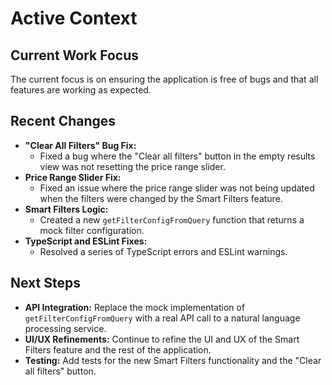 # Active Context

## Current Work Focus

The current focus is on ensuring the application is free of bugs and that all features are working as expected.

## Recent Changes

- **"Clear All Filters" Bug Fix:**
    - Fixed a bug where the "Clear all filters" button in the empty results view was not resetting the price range slider.
- **Price Range Slider Fix:**
    - Fixed an issue where the price range slider was not being updated when the filters were changed by the Smart Filters feature.
- **Smart Filters Logic:**
    - Created a new `getFilterConfigFromQuery` function that returns a mock filter configuration.
- **TypeScript and ESLint Fixes:**
    - Resolved a series of TypeScript errors and ESLint warnings.

## Next Steps

- **API Integration:** Replace the mock implementation of `getFilterConfigFromQuery` with a real API call to a natural language processing service.
- **UI/UX Refinements:** Continue to refine the UI and UX of the Smart Filters feature and the rest of the application.
- **Testing:** Add tests for the new Smart Filters functionality and the "Clear all filters" button.
